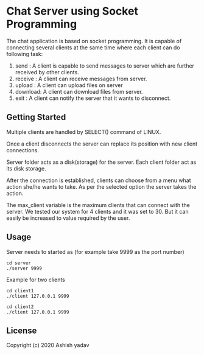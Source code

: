 # Chat Server using Socket Programming

The chat application is based on socket programming. It is capable of connecting several clients at the same time where each client can do following task:
1. send : A client is capable to send messages to server which are further received by other clients.
2. receive : A client can receive messages from server.
3. upload : A client can upload files on server
4. download: A client can download files from server.
5. exit : A client can notify the server that it wants to disconnect.


## Getting Started

Multiple clients are handled by SELECT() command of LINUX.

Once a client disconnects the server can replace its position with new client connections.

Server folder acts as a disk(storage)  for the server.
Each client folder act as its disk storage.

After the connection is established, clients can choose from a menu what action she/he wants to take.
As per the selected option the server takes the action.

The max_client variable is the maximum clients that can connect with the server.
We tested our system for 4 clients and it was set to 30. But it can easily be increased to
value required by the user.

## Usage

Server needs to started as (for example take 9999 as the port number)

```
cd server
./server 9999
```

Example for two clients
```
cd client1
./client 127.0.0.1 9999
```

```
cd client2
./client 127.0.0.1 9999
```
## License
Copyright (c) 2020 Ashish yadav
